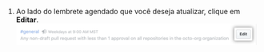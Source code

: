 1. Ao lado do lembrete agendado que você deseja atualizar, clique em **Editar**. ![Editar lembrete programado existente](/assets/images/help/settings/scheduled-reminders-edit-existing.png)
